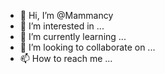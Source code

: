 - 👋 Hi, I’m @Mammancy
- 👀 I’m interested in ...
- 🌱 I’m currently learning ...
- 💞️ I’m looking to collaborate on ...
- 📫 How to reach me ...

<!---
Mammancy/Mammancy is a ✨ special ✨ repository because its `README.md` (this file) appears on your GitHub profile.
You can click the Preview link to take a look at your changes.
--->
